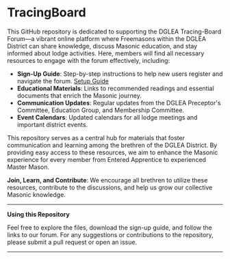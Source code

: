 # TracingBoard


This GitHub repository is dedicated to supporting the DGLEA Tracing-Board Forum—a vibrant online platform where Freemasons within the DGLEA District can share knowledge, discuss Masonic education, and stay informed about lodge activities. Here, members will find all necessary resources to engage with the forum effectively, including:

- **Sign-Up Guide**: Step-by-step instructions to help new users register and navigate the forum. [Setup Guide](https://blacktiev2.github.io/TracingBoard/)
- **Educational Materials**: Links to recommended readings and essential documents that enrich the Masonic journey.
- **Communication Updates**: Regular updates from the DGLEA Preceptor's Committee, Education Group, and Membership Committee.
- **Event Calendars**: Updated calendars for all lodge meetings and important district events.

This repository serves as a central hub for materials that foster communication and learning among the brethren of the DGLEA District. By providing easy access to these resources, we aim to enhance the Masonic experience for every member from Entered Apprentice to experienced Master Mason.

**Join, Learn, and Contribute**: We encourage all brethren to utilize these resources, contribute to the discussions, and help us grow our collective Masonic knowledge.

---

**Using this Repository**

Feel free to explore the files, download the sign-up guide, and follow the links to our forum. For any suggestions or contributions to the repository, please submit a pull request or open an issue.

---
